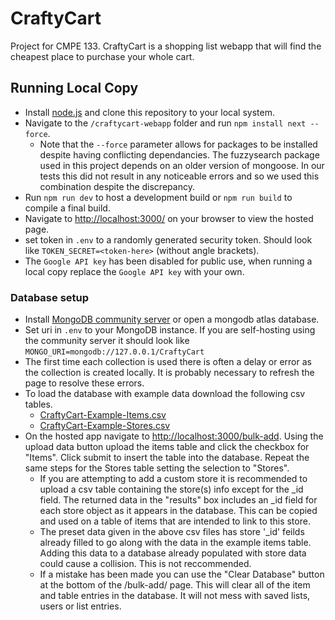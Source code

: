 # CraftyCart
Project for CMPE 133. CraftyCart is a shopping list webapp that will find the cheapest place to purchase your whole cart.

## Running Local Copy
- Install [node.js](https://nodejs.org/en) and clone this repository to your local system.
- Navigate to the `/craftycart-webapp` folder and run `npm install next --force`.
    - Note that the `--force` parameter allows for packages to be installed despite having conflicting dependancies. The fuzzysearch package used in this project depends on an older version of mongoose. In our tests this did not result in any noticeable errors and so we used this combination despite the discrepancy.
- Run `npm run dev` to host a development build or `npm run build` to compile a final build.
- Navigate to [http://localhost:3000/](http://localhost:3000/) on your browser to view the hosted page.
- set token in `.env` to a randomly generated security token. Should look like `TOKEN_SECRET=<token-here>` (without angle brackets).
- The `Google API key` has been disabled for public use, when running a local copy replace the `Google API key` with your own.

### Database setup
- Install [MongoDB community server](https://www.mongodb.com/try/download/community) or open a mongodb atlas database.
- Set uri in `.env` to your MongoDB instance. If you are self-hosting using the community server it should look like `MONGO_URI=mongodb://127.0.0.1/CraftyCart`
- The first time each collection is used there is often a delay or error as the collection is created locally. It is probably necessary to refresh the page to resolve these errors.
- To load the database with example data download the following csv tables.
    - [CraftyCart-Example-Items.csv](https://drive.google.com/file/d/1JSn-Bdhq8upBAT2-w9prxiiPK4hqqfAD/view?usp=sharing)
    - [CraftyCart-Example-Stores.csv](https://drive.google.com/file/d/1gmKoGd2gdKAOwjZpxF9hklzdiKFBikFR/view?usp=sharing)
- On the hosted app navigate to [http://localhost:3000/bulk-add](http://localhost:3000/bulk-add). Using the upload data button upload the items table and click the checkbox for "Items". Click submit to insert the table into the database. Repeat the same steps for the Stores table setting the selection to "Stores".
    - If you are attempting to add a custom store it is recommended to upload a csv table containing the store(s) info except for the _id field. The returned data in the "results" box includes an _id field for each store object as it appears in the database. This can be copied and used on a table of items that are intended to link to this store.
    - The preset data given in the above csv files has store '_id' feilds already filled to go along with the data in the example items table. Adding this data to a database already populated with store data could cause a collision. This is not reccommended.
    - If a mistake has been made you can use the "Clear Database" button at the bottom of the /bulk-add/ page. This will clear all of the item and table entries in the database. It will not mess with saved lists, users or list entries.
  
